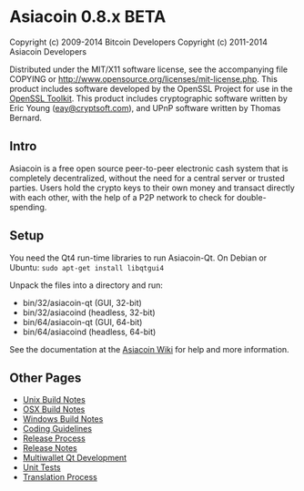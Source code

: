 Asiacoin 0.8.x BETA
====================

Copyright (c) 2009-2014 Bitcoin Developers
Copyright (c) 2011-2014 Asiacoin Developers

Distributed under the MIT/X11 software license, see the accompanying
file COPYING or http://www.opensource.org/licenses/mit-license.php.
This product includes software developed by the OpenSSL Project for use in the [OpenSSL Toolkit](http://www.openssl.org/). This product includes
cryptographic software written by Eric Young ([eay@cryptsoft.com](mailto:eay@cryptsoft.com)), and UPnP software written by Thomas Bernard.


Intro
---------------------
Asiacoin is a free open source peer-to-peer electronic cash system that is
completely decentralized, without the need for a central server or trusted
parties.  Users hold the crypto keys to their own money and transact directly
with each other, with the help of a P2P network to check for double-spending.


Setup
---------------------
You need the Qt4 run-time libraries to run Asiacoin-Qt. On Debian or Ubuntu:
	`sudo apt-get install libqtgui4`

Unpack the files into a directory and run:

- bin/32/asiacoin-qt (GUI, 32-bit)
- bin/32/asiacoind (headless, 32-bit)
- bin/64/asiacoin-qt (GUI, 64-bit)
- bin/64/asiacoind (headless, 64-bit)

See the documentation at the [Asiacoin Wiki](http://asiacoin.info)
for help and more information.


Other Pages
---------------------
- [Unix Build Notes](build-unix.md)
- [OSX Build Notes](build-osx.md)
- [Windows Build Notes](build-msw.md)
- [Coding Guidelines](coding.md)
- [Release Process](release-process.md)
- [Release Notes](release-notes.md)
- [Multiwallet Qt Development](multiwallet-qt.md)
- [Unit Tests](unit-tests.md)
- [Translation Process](translation_process.md)
